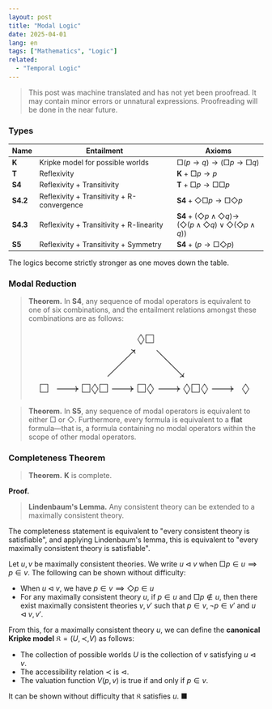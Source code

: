 ```yaml
---
layout: post
title: "Modal Logic"
date: 2025-04-01
lang: en
tags: ["Mathematics", "Logic"]
related:
  - "Temporal Logic"
---
```


> This post was machine translated and has not yet been proofread. It may contain minor errors or unnatural expressions. Proofreading will be done in the near future.

### Types

| Name     | Entailment                     | Axioms                                                                                                                  |
| -------- | ------------------------------ | ----------------------------------------------------------------------------------------------------------------------- |
| **K**    | Kripke model for possible worlds | $\Box(p \to q) \to (\Box p \to \Box q)$                                                                               |
| **T**    | Reflexivity                     | **K** + $\Box p \to p$                                                                                                |
| **S4**   | Reflexivity + Transitivity      | **T** + $\Box p \to \Box \Box p$                                                                                      |
| **S4.2** | Reflexivity + Transitivity + R-convergence | **S4** + $\Diamond \Box p \to \Box \Diamond p$                                                                        |
| **S4.3** | Reflexivity + Transitivity + R-linearity | **S4** + $(\Diamond p \land \Diamond q) \to$ <br> $(\Diamond (p \land \Diamond q) \lor \Diamond(\Diamond p \land q))$ |
| **S5**   | Reflexivity + Transitivity + Symmetry | **S4** + $(p \to \Box \Diamond p)$                                                                                    |

The logics become strictly stronger as one moves down the table.

### Modal Reduction

> **Theorem.** In **S4**, any sequence of modal operators is equivalent to one of six combinations, and the entailment relations amongst these combinations are as follows:
>
> <img src="/public/modal-operators.jpeg" width="550px" style="margin: 0 auto; mix-blend-mode: multiply;">

> **Theorem.** In **S5**, any sequence of modal operators is equivalent to either $\Box$ or $\Diamond$. Furthermore, every formula is equivalent to a **flat** formula—that is, a formula containing no modal operators within the scope of other modal operators.

### Completeness Theorem

> **Theorem.** **K** is complete.

**Proof.**

> **Lindenbaum's Lemma.** Any consistent theory can be extended to a maximally consistent theory.

The completeness statement is equivalent to "every consistent theory is satisfiable", and applying Lindenbaum's lemma, this is equivalent to "every maximally consistent theory is satisfiable".

Let $u, v$ be maximally consistent theories. We write $u \lhd v$ when $\Box p \in u \implies p \in v$. The following can be shown without difficulty:

- When $u \lhd v$, we have $p \in v \implies \Diamond p \in u$
- For any maximally consistent theory $u$, if $p \in u$ and $\Box p \notin u$, then there exist maximally consistent theories $v, v'$ such that $p \in v, \lnot p \in v'$ and $u \lhd v, v'$.

From this, for a maximally consistent theory $u$, we can define the **canonical Kripke model** $\mathfrak{K} = (U, \prec, V)$ as follows:

- The collection of possible worlds $U$ is the collection of $v$ satisfying $u \lhd v$.
- The accessibility relation $\prec$ is $\lhd$.
- The valuation function $V(p, v)$ is true if and only if $p \in v$.

It can be shown without difficulty that $\mathfrak{K}$ satisfies $u$. ■

